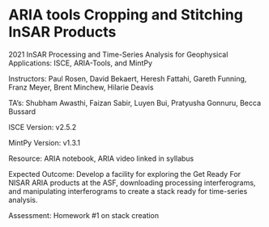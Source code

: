 # ARIA tools Cropping and Stitching InSAR Products
2021 InSAR Processing and Time-Series Analysis for Geophysical Applications: ISCE, ARIA-Tools, and MintPy

Instructors: Paul Rosen, David Bekaert, Heresh Fattahi, Gareth Funning, Franz Meyer, Brent Minchew, Hilarie Deavis

TA’s: Shubham Awasthi, Faizan Sabir, Luyen Bui, Pratyusha Gonnuru, Becca Bussard

ISCE Version: v2.5.2

MintPy Version: v1.3.1

Resource: ARIA notebook, ARIA video linked in syllabus

Expected Outcome: Develop a facility for exploring the Get Ready For NISAR ARIA products at the ASF, downloading processing interferograms, and manipulating interferograms to create a stack ready for time-series analysis.

Assessment: Homework #1 on stack creation
